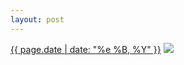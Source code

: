 ```yaml
---
layout: post
---
```


<p>
  <time><a href="/489">{{ page.date | date: "%e %B, %Y" }}</a></time>
  <a href="/489"><img src="{{ site.assets_url }}/489.jpg"/></a>
</p>
